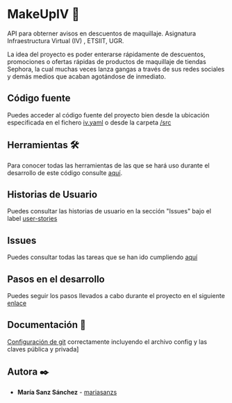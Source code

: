 # MakeUpIV 💄

API para obterner avisos en descuentos de maquillaje. Asignatura Infraestructura Virtual (IV) , ETSIIT, UGR.

La idea del proyecto es poder enterarse rápidamente de descuentos, promociones o ofertas rápidas de productos de maquillaje de tiendas Sephora, la cual muchas veces lanza gangas a través de sus redes sociales y demás medios que acaban agotándose de inmediato.

## Código fuente
Puedes acceder al código fuente del proyecto bien desde la ubicación especificada en el fichero [iv.yaml](https://github.com/mariasanzs/makeupIV/blob/master/iv.yaml) o desde la carpeta [/src](https://github.com/mariasanzs/makeupIV/tree/master/src)

## Herramientas 🛠️
Para conocer todas las herramientas de las que se hará uso durante el desarrollo de este código consulte [aquí](https://github.com/mariasanzs/makeupIV/blob/master/docs/herramientas.md).

## Historias de Usuario
Puedes consultar las historias de usuario en la sección "Issues" bajo el label [user-stories](https://github.com/mariasanzs/makeupIV/issues?q=is%3Aopen+is%3Aissue+label%3Auser-stories)

## Issues
Puedes consultar todas las tareas que se han ido cumpliendo [aquí](https://github.com/mariasanzs/makeupIV/issues?q=is%3Aissue+is%3Aclosed)

## Pasos en el desarrollo
Puedes seguir los pasos llevados a cabo durante el proyecto en el siguiente [enlace](https://github.com/mariasanzs/makeupIV/blob/master/docs/pasos.md)


## Documentación 📖
[Configuración de git](https://github.com/mariasanzs/makeupIV/blob/master/docs/git.md) correctamente incluyendo el archivo config y las claves pública y privada]

## Autora ✒️
* **María Sanz Sánchez** - [mariasanzs](https://github.com/mariasanzs)
